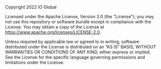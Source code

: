 Copyright 2022 IO Global

Licensed under the Apache License, Version 2.0 (the “License”); you may
not use this repository or software bundle except in compliance with the
License. You may obtain a copy of the License at
https://www.apache.org/licenses/LICENSE-2.0.

Unless required by applicable law or agreed to in writing, software
distributed under the License is distributed on an “AS IS” BASIS,
WITHOUT WARRANTIES OR CONDITIONS OF ANY KIND, either express or implied.
See the License for the specific language governing permissions and
limitations under the License.

